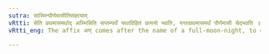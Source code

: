 ```yaml
---
sutra: सास्मिन्पौर्णमासीतिसंज्ञायाम्
vRtti: सेति प्रथमासमर्थाद् अस्मिन्निति सप्तम्यर्थे यथाविहितं प्रत्ययो भवति, यत्तत्प्रथमासमर्थं पौर्णमासी चेद्भवति ॥
vRtti_eng: The affix अण् comes after the name of a full-moon-night, to denote the division of time in which the night falls.

---
```


